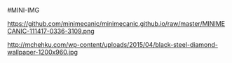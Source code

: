 #MINI-IMG

https://github.com/minimecanic/minimecanic.github.io/raw/master/MINIMECANIC-111417-0336-3109.png



http://mchehku.com/wp-content/uploads/2015/04/black-steel-diamond-wallpaper-1200x960.jpg

